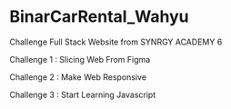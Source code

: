 # BinarCarRental_Wahyu
Challenge Full Stack Website from SYNRGY ACADEMY 6

Challenge 1 : Slicing Web From Figma

Challenge 2 : Make Web Responsive

Challenge 3 : Start Learning Javascript
